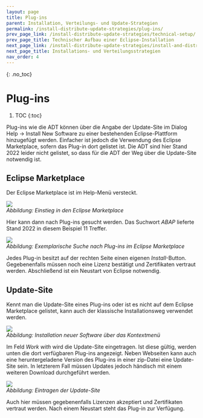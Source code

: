 ```yaml
---
layout: page
title: Plug-ins
parent: Installation, Verteilungs- und Update-Strategien
permalink: /install-distribute-update-strategies/plug-ins/
prev_page_link: /install-distribute-update-strategies/technical-setup/
prev_page_title: Technischer Aufbau einer Eclipse-Installation
next_page_link: /install-distribute-update-strategies/install-and-distribute/
next_page_title: Installations- und Verteilungsstrategien
nav_order: 4
---
```


{: .no_toc}
# Plug-ins

1. TOC
{:toc}

Plug-ins wie die ADT können über die Angabe der Update-Site im Dialog Help → Install New Software zu einer bestehenden Eclipse-Plattform hinzugefügt werden. Einfacher ist jedoch die Verwendung des Eclipse Marketplace, sofern das Plug-in dort gelistet ist. Die ADT sind hier Stand 2022 leider nicht gelistet, so dass für die ADT der Weg über die Update-Site notwendig ist.

## Eclipse Marketplace

Der Eclipse Marketplace ist im Help-Menü versteckt.

![](../img/image8.png)  
<span class="img-caption" markdown=1>
*Abbildung: Einstieg in den Eclipse Marketplace*
</span>

Hier kann dann nach Plug-ins gesucht werden. Das Suchwort *ABAP* lieferte Stand 2022 in diesem Beispiel 11 Treffer.

![](../img/image13.png)  
<span class="img-caption" markdown=1>
*Abbildung: Exemplarische Suche nach Plug-ins im Eclipse Marketplace*
</span>

Jedes Plug-in besitzt auf der rechten Seite einen eigenen *Install*-Button. Gegebenenfalls müssen noch eine Lizenz bestätigt und Zertifikaten vertraut werden. Abschließend ist ein Neustart von Eclipse notwendig.

## Update-Site

Kennt man die Update-Site eines Plug-ins oder ist es nicht auf dem Eclipse Marketplace gelistet, kann auch der klassische Installationsweg verwendet werden.

![](../img/image4.png)  
<span class="img-caption" markdown=1>
*Abbildung: Installation neuer Software über das Kontextmenü*
</span>

Im Feld *Work with* wird die Update-Site eingetragen. Ist diese gültig, werden unten die dort verfügbaren Plug-ins angezeigt. Neben Webseiten kann auch eine heruntergeladene Version des Plug-ins in einer zip-Datei eine Update-Site sein. In letzterem Fall müssen Updates jedoch händisch mit einem weiteren Download durchgeführt werden.

![](../img/image14.png)  
<span class="img-caption" markdown=1>
*Abbildung: Eintragen der Update-Site*
</span>

Auch hier müssen gegebenenfalls Lizenzen akzeptiert und Zertifikaten vertraut werden. Nach einem Neustart steht das Plug-in zur Verfügung.